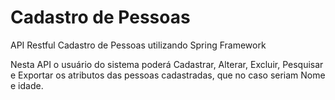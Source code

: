 # Cadastro de Pessoas
API Restful Cadastro de Pessoas utilizando Spring Framework

Nesta API o usuário do sistema poderá Cadastrar, Alterar, Excluir, Pesquisar e Exportar os atributos das pessoas cadastradas, que no caso seriam Nome e idade.
